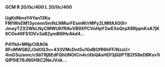#### GCM R 20/0c/400 L 20/0c/400
**UgKdNmsY4Yan13Ku**<br/>**FM1WsEM13ycenn5mfkLNMurFEsmW/rMPy2LMlfAX00I=**<br/>**JmxyTZX2WkLNyCMWUKfRAvVB9XPCVoHpY2wEXeQrpX8RjqmKsA7jK6CGs46FS1OVv3aB2ymB6IHcAkd4...**<br/><br/>
**P411td+MNpCl8AOk**<br/>**8FcMWGBZJ3dOQ3v+433VMcDnt5u1GdBOfR6hFF/NzzU=**<br/>**4mD3u/amc/cSbTRj8EdFQhUNOtCn4ciXbQAsHDf3jlQIPTB2fS8eDBKsv1iQlP0iE76JNGH8C2NeJVxk...**
